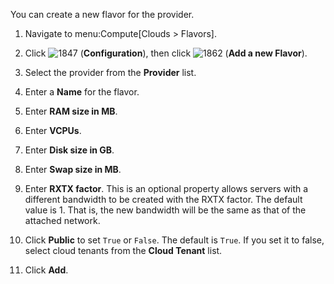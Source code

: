 You can create a new flavor for the provider.

1.  Navigate to menu:Compute\[Clouds \> Flavors\].

2.  Click ![1847](1847.png) (**Configuration**), then click
    ![1862](1862.png) (**Add a new Flavor**).

3.  Select the provider from the **Provider** list.

4.  Enter a **Name** for the flavor.

5.  Enter **RAM size in MB**.

6.  Enter **VCPUs**.

7.  Enter **Disk size in GB**.

8.  Enter **Swap size in MB**.

9.  Enter **RXTX factor**. This is an optional property allows servers
    with a different bandwidth to be created with the RXTX factor. The
    default value is 1. That is, the new bandwidth will be the same as
    that of the attached network.

10. Click **Public** to set `True` or `False`. The default is `True`. If
    you set it to false, select cloud tenants from the **Cloud Tenant**
    list.

11. Click **Add**.
